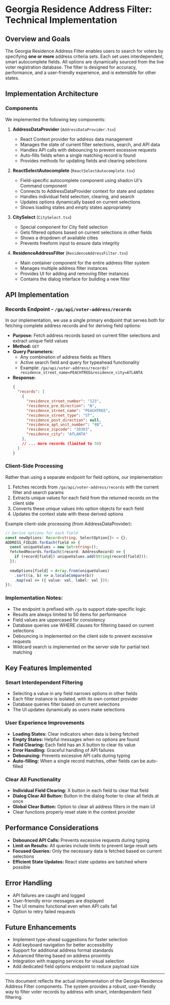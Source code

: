 # Georgia Residence Address Filter: Technical Implementation

## Overview and Goals

The Georgia Residence Address Filter enables users to search for voters by specifying **one or more** address criteria sets. Each set uses interdependent, smart autocomplete fields. All options are dynamically sourced from the live voter registration database. The filter is designed for accuracy, performance, and a user-friendly experience, and is extensible for other states.

## Implementation Architecture

### Components

We implemented the following key components:

1. **AddressDataProvider** (`AddressDataProvider.tsx`)
   - React Context provider for address data management
   - Manages the state of current filter selections, search, and API data
   - Handles API calls with debouncing to prevent excessive requests
   - Auto-fills fields when a single matching record is found
   - Provides methods for updating fields and clearing selections

2. **ReactSelectAutocomplete** (`ReactSelectAutocomplete.tsx`)
   - Field-specific autocomplete component using shadcn UI's Command component
   - Connects to AddressDataProvider context for state and updates
   - Handles individual field selection, clearing, and search
   - Updates options dynamically based on current selections
   - Shows loading states and empty states appropriately

3. **CitySelect** (`CitySelect.tsx`)
   - Special component for City field selection
   - Gets filtered options based on current selections in other fields
   - Shows a dropdown of available cities
   - Prevents freeform input to ensure data integrity

4. **ResidenceAddressFilter** (`ResidenceAddressFilter.tsx`)
   - Main container component for the entire address filter system
   - Manages multiple address filter instances
   - Provides UI for adding and removing filter instances
   - Contains the dialog interface for building a new filter

## API Implementation

### Records Endpoint - `/ga/api/voter-address/records`

In our implementation, we use a single primary endpoint that serves both for fetching complete address records and for deriving field options:

- **Purpose:** Fetch address records based on current filter selections and extract unique field values
- **Method:** `GET`
- **Query Parameters:** 
  - Any combination of address fields as filters
  - Active search field and query for typeahead functionality
  - Example: `/ga/api/voter-address/records?residence_street_name=PEACHTREE&residence_city=ATLANTA`
- **Response:**
  ```json
  {
    "records": [
      {
        "residence_street_number": "123",
        "residence_pre_direction": "N",
        "residence_street_name": "PEACHTREE",
        "residence_street_type": "ST",
        "residence_post_direction": null,
        "residence_apt_unit_number": "4B",
        "residence_zipcode": "30303",
        "residence_city": "ATLANTA"
      },
      // ... more records (limited to 50)
    ]
  }
  ```

### Client-Side Processing

Rather than using a separate endpoint for field options, our implementation:

1. Fetches records from `/ga/api/voter-address/records` with the current filter and search params
2. Extracts unique values for each field from the returned records on the client side
3. Converts these unique values into option objects for each field
4. Updates the context state with these derived options

Example client-side processing (from AddressDataProvider):
```typescript
// Derive options for each field
const newOptions: Record<string, SelectOption[]> = {};
ADDRESS_FIELDS.forEach(field => {
  const uniqueValues = new Set<string>();
  fetchedRecords.forEach((record: AddressRecord) => {
    if (record[field]) uniqueValues.add(String(record[field]));
  });
  
  newOptions[field] = Array.from(uniqueValues)
    .sort((a, b) => a.localeCompare(b))
    .map(val => ({ value: val, label: val }));
});
```

### Implementation Notes:
- The endpoint is prefixed with `/ga` to support state-specific logic
- Results are always limited to 50 items for performance
- Field values are uppercased for consistency
- Database queries use WHERE clauses for filtering based on current selections
- Debouncing is implemented on the client side to prevent excessive requests
- Wildcard search is implemented on the server side for partial text matching

## Key Features Implemented

### Smart Interdependent Filtering

- Selecting a value in any field narrows options in other fields
- Each filter instance is isolated, with its own context provider
- Database queries filter based on current selections
- The UI updates dynamically as users make selections

### User Experience Improvements

- **Loading States:** Clear indicators when data is being fetched
- **Empty States:** Helpful messages when no options are found
- **Field Clearing:** Each field has an X button to clear its value
- **Error Handling:** Graceful handling of API failures
- **Debouncing:** Prevents excessive API calls during typing
- **Auto-filling:** When a single record matches, other fields can be auto-filled

### Clear All Functionality

- **Individual Field Clearing:** X button in each field to clear that field
- **Dialog Clear All Button:** Button in the dialog footer to clear all fields at once
- **Global Clear Button:** Option to clear all address filters in the main UI
- Clear functions properly reset state in the context provider

## Performance Considerations

- **Debounced API Calls:** Prevents excessive requests during typing
- **Limit on Results:** All queries include limits to prevent large result sets
- **Focused Queries:** Only the necessary data is fetched based on current selections
- **Efficient State Updates:** React state updates are batched where possible

## Error Handling

- API failures are caught and logged
- User-friendly error messages are displayed
- The UI remains functional even when API calls fail
- Option to retry failed requests

## Future Enhancements

- Implement type-ahead suggestions for faster selection
- Add keyboard navigation for better accessibility
- Support for additional address format standards
- Advanced filtering based on address proximity
- Integration with mapping services for visual selection
- Add dedicated field options endpoint to reduce payload size

---

This document reflects the actual implementation of the Georgia Residence Address Filter components. The system provides a robust, user-friendly way to filter voter records by address with smart, interdependent field filtering. 